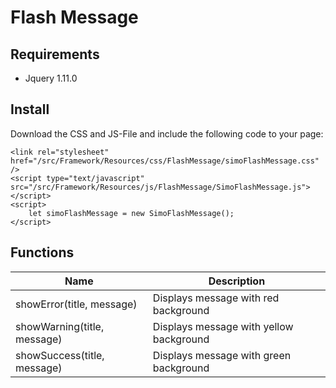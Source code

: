 # Flash Message
## Requirements
* Jquery 1.11.0

## Install
Download the CSS and JS-File and include the following code to your page:

```
<link rel="stylesheet" href="/src/Framework/Resources/css/FlashMessage/simoFlashMessage.css" />
<script type="text/javascript" src="/src/Framework/Resources/js/FlashMessage/SimoFlashMessage.js"></script>
<script>
	let simoFlashMessage = new SimoFlashMessage();
</script>
```

## Functions
Name | Description
---- | -----------
showError(title, message) | Displays message with red background
showWarning(title, message) | Displays message with yellow background
showSuccess(title, message) | Displays message with green background

